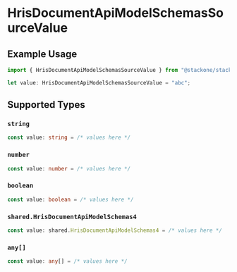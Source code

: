 # HrisDocumentApiModelSchemasSourceValue

## Example Usage

```typescript
import { HrisDocumentApiModelSchemasSourceValue } from "@stackone/stackone-client-ts/sdk/models/shared";

let value: HrisDocumentApiModelSchemasSourceValue = "abc";
```

## Supported Types

### `string`

```typescript
const value: string = /* values here */
```

### `number`

```typescript
const value: number = /* values here */
```

### `boolean`

```typescript
const value: boolean = /* values here */
```

### `shared.HrisDocumentApiModelSchemas4`

```typescript
const value: shared.HrisDocumentApiModelSchemas4 = /* values here */
```

### `any[]`

```typescript
const value: any[] = /* values here */
```

